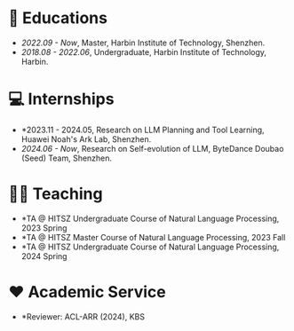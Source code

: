 # 📖 Educations
- *2022.09 - Now*, Master, Harbin Institute of Technology, Shenzhen.
- *2018.08 - 2022.06*, Undergraduate, Harbin Institute of Technology, Harbin.

# 💻 Internships
- *2023.11 - 2024.05, Research on LLM Planning and Tool Learning, Huawei Noah's Ark Lab, Shenzhen.
- *2024.06 - Now*, Research on Self-evolution of LLM, ByteDance Doubao (Seed) Team, Shenzhen.
  
# 🧑‍🏫 Teaching
- *TA @ HITSZ Undergraduate Course of Natural Language Processing, 2023 Spring
- *TA @ HITSZ Master Course of Natural Language Processing, 2023 Fall
- *TA @ HITSZ Undergraduate Course of Natural Language Processing, 2024 Spring

# ♥️ Academic Service
- *Reviewer: ACL-ARR (2024), KBS